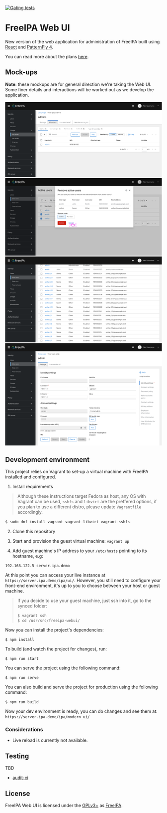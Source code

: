 [![Gating tests](https://github.com/freeipa/freeipa-webui/actions/workflows/gating.yml/badge.svg)](https://github.com/freeipa/freeipa-webui/actions/workflows/gating.yml)

# FreeIPA Web UI

New version of the web application for administration of FreeIPA built using
[React](https://reactjs.org/) and [PatternFly 4](https://www.patternfly.org/v4/).

You can read more about the plans [here](https://github.com/freeipa/freeipa-webui/discussions/34).

## Mock-ups

**Note**: these mockups are for general direction we're taking the Web UI.
Some finer details and interactions will be worked out as we develop the application.

![Mockup of the Vertical navigation](doc/mockup-navigation.png)
![Mockup of the Delete dialog](doc/mockup-delete.png)
![Mockup of how scrolling affects tables](doc/mockup-scrolling.png)
![Mockup of a user settings pages](doc/mockup-settings.png)

## Development environment

This project relies on Vagrant to set-up a virtual machine with FreeIPA installed
and configured.

1. Install requirements

> Although these instructions target Fedora as host, any OS with Vagrant can be used,
> `sshfs` and `libvirt` are the preffered options, if you plan to use a different distro,
> please update `Vagrantfile` accordingly.

```bash
$ sudo dnf install vagrant vagrant-libvirt vagrant-sshfs
```

2. Clone this repository

3. Start and provision the guest virtual machine: `vagrant up`

4. Add guest machine's IP address to your `/etc/hosts` pointing to its hostname, e.g:

```
192.168.122.5 server.ipa.demo
```

At this point you can access your live instance at `https://server.ipa.demo/ipa/ui/`.
However, you still need to configure your front-end environment, it's up to you to choose
between your host or guest machine.

> If you decide to use your guest machine, just ssh into it, go to the synced folder:
>
> ```
> $ vagrant ssh
> $ cd /usr/src/freeipa-webui/
> ```

Now you can install the project's dependencies:

```
$ npm install
```

To build (and watch the project for changes), run:

```
$ npm run start
```

You can serve the project using the following command:

```
$ npm run serve
```

You can also build and serve the project for production using the following command:

```
$ npm run build
```

Now your dev environment is ready, you can do changes and see them at:
`https://server.ipa.demo/ipa/modern_ui/`

### Considerations

- Live reload is currently not available.

## Testing

TBD

- [audit-ci](https://github.com/IBM/audit-ci)

## License

FreeIPA Web UI is licensed under the [GPLv3+](./COPYING) as
[FreeIPA](https://github.com/freeipa/freeipa).
